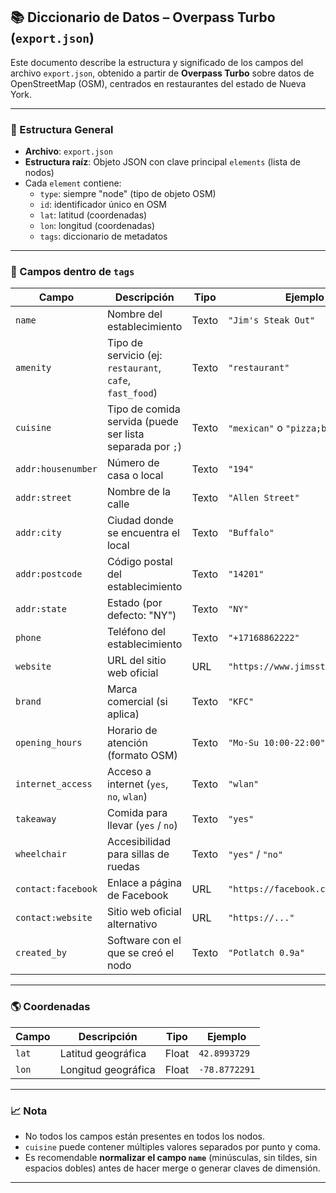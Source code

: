 ## 📚 Diccionario de Datos – Overpass Turbo (`export.json`)

Este documento describe la estructura y significado de los campos del archivo `export.json`, obtenido a partir de **Overpass Turbo** sobre datos de OpenStreetMap (OSM), centrados en restaurantes del estado de Nueva York.

---

### 💊 Estructura General

- **Archivo**: `export.json`
- **Estructura raíz**: Objeto JSON con clave principal `elements` (lista de nodos)
- Cada `element` contiene:
  - `type`: siempre "node" (tipo de objeto OSM)
  - `id`: identificador único en OSM
  - `lat`: latitud (coordenadas)
  - `lon`: longitud (coordenadas)
  - `tags`: diccionario de metadatos

---

### 📂 Campos dentro de `tags`

| Campo                | Descripción                                                                 | Tipo     | Ejemplo                              |
|---------------------|----------------------------------------------------------------------------------|----------|--------------------------------------|
| `name`              | Nombre del establecimiento                                                      | Texto    | `"Jim's Steak Out"`                 |
| `amenity`           | Tipo de servicio (ej: `restaurant`, `cafe`, `fast_food`)                        | Texto    | `"restaurant"`                      |
| `cuisine`           | Tipo de comida servida (puede ser lista separada por `;`)                        | Texto    | `"mexican"` o `"pizza;burger"`     |
| `addr:housenumber`  | Número de casa o local                                                       | Texto    | `"194"`                             |
| `addr:street`       | Nombre de la calle                                                             | Texto    | `"Allen Street"`                    |
| `addr:city`         | Ciudad donde se encuentra el local                                             | Texto    | `"Buffalo"`                         |
| `addr:postcode`     | Código postal del establecimiento                                              | Texto    | `"14201"`                           |
| `addr:state`        | Estado (por defecto: "NY")                                                     | Texto    | `"NY"`                              |
| `phone`             | Teléfono del establecimiento                                                  | Texto    | `"+17168862222"`                    |
| `website`           | URL del sitio web oficial                                                      | URL      | `"https://www.jimssteakout.com"`   |
| `brand`             | Marca comercial (si aplica)                                                    | Texto    | `"KFC"`                             |
| `opening_hours`     | Horario de atención (formato OSM)                                               | Texto    | `"Mo-Su 10:00-22:00"`               |
| `internet_access`   | Acceso a internet (`yes`, `no`, `wlan`)                                        | Texto    | `"wlan"`                            |
| `takeaway`          | Comida para llevar (`yes` / `no`)                                              | Texto    | `"yes"`                             |
| `wheelchair`        | Accesibilidad para sillas de ruedas                                            | Texto    | `"yes"` / `"no"`                   |
| `contact:facebook`  | Enlace a página de Facebook                                                   | URL      | `"https://facebook.com/..."`        |
| `contact:website`   | Sitio web oficial alternativo                                                  | URL      | `"https://..."`                     |
| `created_by`        | Software con el que se creó el nodo                                            | Texto    | `"Potlatch 0.9a"`                   |

---

### 🌎 Coordenadas

| Campo  | Descripción                    | Tipo   | Ejemplo        |
|--------|----------------------------------|--------|----------------|
| `lat`  | Latitud geográfica               | Float  | `42.8993729`   |
| `lon`  | Longitud geográfica              | Float  | `-78.8772291`  |

---

### 📈 Nota

- No todos los campos están presentes en todos los nodos.
- `cuisine` puede contener múltiples valores separados por punto y coma.
- Es recomendable **normalizar el campo `name`** (minúsculas, sin tildes, sin espacios dobles) antes de hacer merge o generar claves de dimensión.

---


